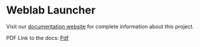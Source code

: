 # Weblab Launcher

Visit our [documentation website](https://ostaubzug.github.io/LudditeFocusLauncher/) for complete information about this project.

PDF Link to the docs: [Pdf](https://github.com/ostaubzug/LudditeFocusLauncher/blob/gh-pages/ebook.pdf)
